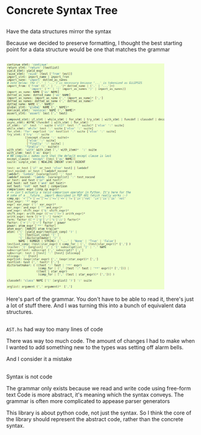 # Concrete Syntax Tree

##

Have the data structures mirror the syntax

<div class="notes">
Because we decided to preserve formatting, I thought the best starting point for
a data structure would be one that matches the grammar
</div>

##

<img src="./img/pythongrammar.png" height="600px"></img>

<div class="notes">
Here's part of the grammar. You don't have to be able to read it, there's
just a lot of stuff there. And I was turning this into a bunch of equivalent
data structures.
</div>

##

`AST.hs` had way too many lines of code

<div class="notes">
There was way too much code. The amount of changes I had to make when I wanted
to add something new to the types was setting off alarm bells.

And I consider it a mistake
</div>

##

Syntax is not code

<div class="notes">
The grammar only exists because we read and write code using free-form text
Code is more abstract, it's meaning which the syntax conveys. The grammar is
often more complicated to appease parser generators

This library is about python code, not just the syntax. So I think the core
of the library should represent the abstract code, rather than the concrete
syntax.
</div>

